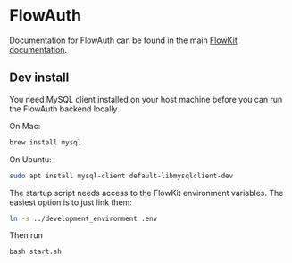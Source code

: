 # FlowAuth

Documentation for FlowAuth can be found in the main [FlowKit documentation](https://flowkit.xyz).

## Dev install

You need MySQL client installed on your host machine before you can run the FlowAuth backend locally.

On Mac:

```bash
brew install mysql
```

On Ubuntu:

```bash
sudo apt install mysql-client default-libmysqlclient-dev
```

The startup script needs access to the FlowKit environment variables. The easiest option is to just link them:

```bash
ln -s ../development_environment .env
```

Then run

```
bash start.sh
```
